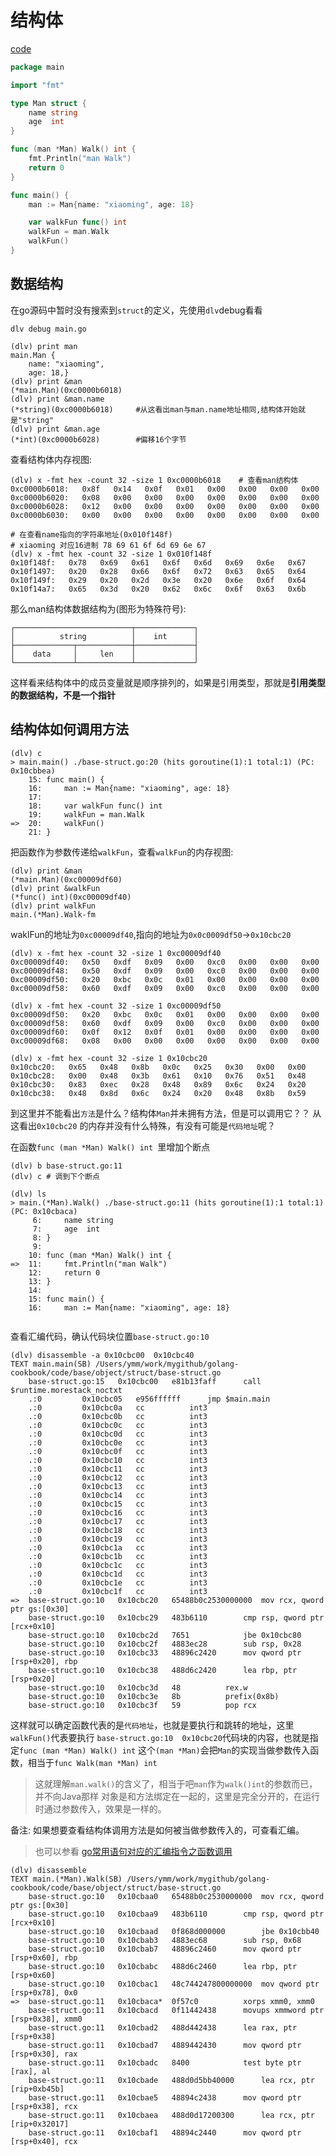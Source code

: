 # 结构体  
[code](code/base/object/struct/base-struct.go)   
```go
package main

import "fmt"

type Man struct {
	name string
	age  int
}

func (man *Man) Walk() int {
	fmt.Println("man Walk")
	return 0
}

func main() {
	man := Man{name: "xiaoming", age: 18}

	var walkFun func() int
	walkFun = man.Walk
	walkFun()
}
```

## 数据结构

在go源码中暂时没有搜索到`struct`的定义，先使用`dlv`debug看看  

```shell
dlv debug main.go 

(dlv) print man
main.Man {
	name: "xiaoming",
	age: 18,}
(dlv) print &man
(*main.Man)(0xc0000b6018)
(dlv) print &man.name
(*string)(0xc0000b6018)     #从这看出man与man.name地址相同,结构体开始就是"string"
(dlv) print &man.age
(*int)(0xc0000b6028)        #偏移16个字节
```

查看结构体内存视图:  
```shell
(dlv) x -fmt hex -count 32 -size 1 0xc0000b6018    # 查看man结构体
0xc0000b6018:   0x8f   0x14   0x0f   0x01   0x00   0x00   0x00   0x00   
0xc0000b6020:   0x08   0x00   0x00   0x00   0x00   0x00   0x00   0x00   
0xc0000b6028:   0x12   0x00   0x00   0x00   0x00   0x00   0x00   0x00   
0xc0000b6030:   0x00   0x00   0x00   0x00   0x00   0x00   0x00   0x00

# 在查看name指向的字符串地址(0x010f148f) 
# xiaoming 对应16进制 78 69 61 6f 6d 69 6e 67
(dlv) x -fmt hex -count 32 -size 1 0x010f148f
0x10f148f:   0x78   0x69   0x61   0x6f   0x6d   0x69   0x6e   0x67   
0x10f1497:   0x20   0x28   0x66   0x6f   0x72   0x63   0x65   0x64   
0x10f149f:   0x29   0x20   0x2d   0x3e   0x20   0x6e   0x6f   0x64   
0x10f14a7:   0x65   0x3d   0x20   0x62   0x6c   0x6f   0x63   0x6b

```  

那么man结构体数据结构为(图形为特殊符号):
```shell
┌──────────────────────────┬─────────────┐                                                                                                                                                                                                           
│          string          │    int      │
├─────────────┬────────────┼─────────────┤
│    data     │     len    │             │
└─────────────┴────────────┴─────────────┘
``` 

这样看来结构体中的成员变量就是顺序排列的，如果是引用类型，那就是**引用类型的数据结构，不是一个指针**  

## 结构体如何调用方法  

```shell
(dlv) c
> main.main() ./base-struct.go:20 (hits goroutine(1):1 total:1) (PC: 0x10cbbea)
    15:	func main() {
    16:		man := Man{name: "xiaoming", age: 18}
    17:	
    18:		var walkFun func() int
    19:		walkFun = man.Walk
=>  20:		walkFun()
    21:	}
```  
把函数作为参数传递给`walkFun`，查看`walkFun`的内存视图: 

```shell
(dlv) print &man
(*main.Man)(0xc00009df60)
(dlv) print &walkFun
(*func() int)(0xc00009df40)
(dlv) print walkFun
main.(*Man).Walk-fm
```  

waklFun的地址为`0xc00009df40`,指向的地址为`0x0c0009df50`->`0x10cbc20`
```shell
(dlv) x -fmt hex -count 32 -size 1 0xc00009df40
0xc00009df40:   0x50   0xdf   0x09   0x00   0xc0   0x00   0x00   0x00   
0xc00009df48:   0x50   0xdf   0x09   0x00   0xc0   0x00   0x00   0x00   
0xc00009df50:   0x20   0xbc   0x0c   0x01   0x00   0x00   0x00   0x00   
0xc00009df58:   0x60   0xdf   0x09   0x00   0xc0   0x00   0x00   0x00

(dlv) x -fmt hex -count 32 -size 1 0xc00009df50
0xc00009df50:   0x20   0xbc   0x0c   0x01   0x00   0x00   0x00   0x00   
0xc00009df58:   0x60   0xdf   0x09   0x00   0xc0   0x00   0x00   0x00   
0xc00009df60:   0x0f   0x12   0x0f   0x01   0x00   0x00   0x00   0x00   
0xc00009df68:   0x08   0x00   0x00   0x00   0x00   0x00   0x00   0x00 

(dlv) x -fmt hex -count 32 -size 1 0x10cbc20
0x10cbc20:   0x65   0x48   0x8b   0x0c   0x25   0x30   0x00   0x00   
0x10cbc28:   0x00   0x48   0x3b   0x61   0x10   0x76   0x51   0x48   
0x10cbc30:   0x83   0xec   0x28   0x48   0x89   0x6c   0x24   0x20   
0x10cbc38:   0x48   0x8d   0x6c   0x24   0x20   0x48   0x8b   0x59 
```    

到这里并不能看出`方法`是什么？结构体`Man`并未拥有方法，但是可以调用它？？ 从这看出`0x10cbc20`
的内存并没有什么特殊，有没有可能是`代码地址`呢？  

在函数`func (man *Man) Walk() int `里增加个断点
```shell
(dlv) b base-struct.go:11
(dlv) c # 调到下个断点

(dlv) ls
> main.(*Man).Walk() ./base-struct.go:11 (hits goroutine(1):1 total:1) (PC: 0x10cbaca)
     6:		name string
     7:		age  int
     8:	}
     9:	
    10:	func (man *Man) Walk() int {
=>  11:		fmt.Println("man Walk")
    12:		return 0
    13:	}
    14:	
    15:	func main() {
    16:		man := Man{name: "xiaoming", age: 18}
    
```
查看汇编代码，确认代码块位置`base-struct.go:10`  
```shell
(dlv) disassemble -a 0x10cbc00  0x10cbc40
TEXT main.main(SB) /Users/ymm/work/mygithub/golang-cookbook/code/base/object/struct/base-struct.go
	base-struct.go:15	0x10cbc00	e81b13faff		call $runtime.morestack_noctxt
	.:0			0x10cbc05	e956ffffff		jmp $main.main
	.:0			0x10cbc0a	cc			int3
	.:0			0x10cbc0b	cc			int3
	.:0			0x10cbc0c	cc			int3
	.:0			0x10cbc0d	cc			int3
	.:0			0x10cbc0e	cc			int3
	.:0			0x10cbc0f	cc			int3
	.:0			0x10cbc10	cc			int3
	.:0			0x10cbc11	cc			int3
	.:0			0x10cbc12	cc			int3
	.:0			0x10cbc13	cc			int3
	.:0			0x10cbc14	cc			int3
	.:0			0x10cbc15	cc			int3
	.:0			0x10cbc16	cc			int3
	.:0			0x10cbc17	cc			int3
	.:0			0x10cbc18	cc			int3
	.:0			0x10cbc19	cc			int3
	.:0			0x10cbc1a	cc			int3
	.:0			0x10cbc1b	cc			int3
	.:0			0x10cbc1c	cc			int3
	.:0			0x10cbc1d	cc			int3
	.:0			0x10cbc1e	cc			int3
	.:0			0x10cbc1f	cc			int3
=>	base-struct.go:10	0x10cbc20	65488b0c2530000000	mov rcx, qword ptr gs:[0x30]
	base-struct.go:10	0x10cbc29	483b6110		cmp rsp, qword ptr [rcx+0x10]
	base-struct.go:10	0x10cbc2d	7651			jbe 0x10cbc80
	base-struct.go:10	0x10cbc2f	4883ec28		sub rsp, 0x28
	base-struct.go:10	0x10cbc33	48896c2420		mov qword ptr [rsp+0x20], rbp
	base-struct.go:10	0x10cbc38	488d6c2420		lea rbp, ptr [rsp+0x20]
	base-struct.go:10	0x10cbc3d	48			rex.w
	base-struct.go:10	0x10cbc3e	8b			prefix(0x8b)
	base-struct.go:10	0x10cbc3f	59			pop rcx
```  

这样就可以确定函数代表的是`代码地址`，也就是要执行和跳转的地址，这里`walkFun()`代表要执行
`base-struct.go:10	0x10cbc20`代码块的内容，也就是指定`func (man *Man) Walk() int`
这个`(man *Man)`会把`Man`的实现当做参数传入函数，相当于`func Walk(man *Man) int`  

> 这就理解`man.walk()`的含义了，相当于吧`man`作为`walk()int`的参数而已，并不向Java那样
> 对象是和方法绑定在一起的，这里是完全分开的，在运行时通过参数传入，效果是一样的。  

备注: 如果想要查看结构体调用方法是如何被当做参数传入的，可查看汇编。  

> 也可以参看 [go常用语句对应的汇编指令之函数调用](https://github.com/ymm135/go-build/blob/master/gouse-assembly.md)    

```
(dlv) disassemble
TEXT main.(*Man).Walk(SB) /Users/ymm/work/mygithub/golang-cookbook/code/base/object/struct/base-struct.go
	base-struct.go:10	0x10cbaa0	65488b0c2530000000	mov rcx, qword ptr gs:[0x30]
	base-struct.go:10	0x10cbaa9	483b6110		cmp rsp, qword ptr [rcx+0x10]
	base-struct.go:10	0x10cbaad	0f868d000000		jbe 0x10cbb40
	base-struct.go:10	0x10cbab3	4883ec68		sub rsp, 0x68
	base-struct.go:10	0x10cbab7	48896c2460		mov qword ptr [rsp+0x60], rbp
	base-struct.go:10	0x10cbabc	488d6c2460		lea rbp, ptr [rsp+0x60]
	base-struct.go:10	0x10cbac1	48c744247800000000	mov qword ptr [rsp+0x78], 0x0
=>	base-struct.go:11	0x10cbaca*	0f57c0			xorps xmm0, xmm0
	base-struct.go:11	0x10cbacd	0f11442438		movups xmmword ptr [rsp+0x38], xmm0
	base-struct.go:11	0x10cbad2	488d442438		lea rax, ptr [rsp+0x38]
	base-struct.go:11	0x10cbad7	4889442430		mov qword ptr [rsp+0x30], rax
	base-struct.go:11	0x10cbadc	8400			test byte ptr [rax], al
	base-struct.go:11	0x10cbade	488d0d5bb40000		lea rcx, ptr [rip+0xb45b]
	base-struct.go:11	0x10cbae5	48894c2438		mov qword ptr [rsp+0x38], rcx
	base-struct.go:11	0x10cbaea	488d0d17200300		lea rcx, ptr [rip+0x32017]
	base-struct.go:11	0x10cbaf1	48894c2440		mov qword ptr [rsp+0x40], rcx
```  

















